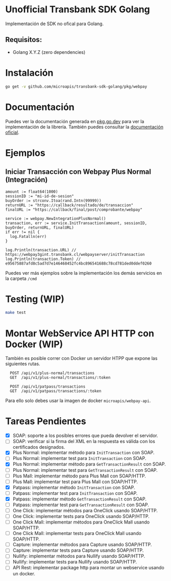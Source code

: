 # Unofficial Transbank SDK Golang

Implementación de SDK no ofical para Golang.

## Requisitos:

- Golang X.Y.Z (zero dependencies)

# Instalación

```bash
go get -v github.com/microapis/transbank-sdk-golang/pkg/webpay
```

# Documentación

Puedes ver la documentación generada en [pkg.go.dev](https://pkg.go.dev/github.com/microapis/transbank-sdk-golang?tab=doc) para ver la implementación de la librería. También puedes consultar la [documentación oficial](https://www.transbankdevelopers.cl/documentacion/como_empezar).

# Ejemplos

## Iniciar Transacción con Webpay Plus Normal (Integración)

```golang
amount := float64(1000)
sessionID := "mi-id-de-sesion"
buyOrder := strconv.Itoa(rand.Intn(99999))
returnURL := "https://callback/resultado/de/transaccion"
finalURL := "https://callback/final/post/comprobante/webpay"

service := webpay.NewIntegrationPlusNormal()
transaction, err := service.InitTransaction(amount, sessionID, buyOrder, returnURL, finalURL)
if err != nil {
  log.Fatalln(err)
}

log.Println(transaction.URL) // https://webpay3gint.transbank.cl/webpayserver/initTransaction
log.Println(transaction.Token) // e95675887afd8c5ad7d7e146468452fc4bc896541688c78cd781ded0ddef0260
```

Puedes ver más ejemplos sobre la implementación los demás servicios en la carpeta `/cmd`

# Testing (WIP)

```bash
make test
```

# Montar WebService API HTTP con Docker (WIP)

También es posible correr con Docker un servidor HTPP que expone las siguientes rutas.

```
  POST /api/v1/plus-normal/transactions
  GET  /api/v1/plus-normal/transactions/:token

  POST /api/v1/patpass/transactions
  GET  /api/v1/patpass/transactions/:token
```

Para ello solo debes usar la imagen de docker `microapis/webpay-api`.

# Tareas Pendientes

- [x] SOAP: soporte a los posibles errores que pueda devolver el servidor.
- [ ] SOAP: verificar si la firma del XML en la respuesta es válida con los certificados designados.
- [x] Plus Normal: implementar método para `InitTransaction` con SOAP.
- [ ] Plus Normal: implementar test para `InitTransaction` con SOAP.
- [x] Plus Normal: implementar método para `GetTransactionResult` con SOAP.
- [ ] Plus Normal: implementar test para `GetTransactionResult` con SOAP.
- [ ] Plus Mall: implementar método para Plus Mall con SOAP/HTTP.
- [ ] Plus Mall: implementar test para Plus Mall con SOAP/HTTP.
- [x] Patpass: implementar método `InitTransaction` con SOAP.
- [ ] Patpass: implementar test para `InitTransaction` con SOAP.
- [x] Patpass: implementar método `GetTransactionResult` con SOAP.
- [ ] Patpass: implementar test para `GetTransactionResult` con SOAP.
- [ ] One Click: implementar métodos para OneClick usando SOAP/HTTP.
- [ ] One Click: implementar tests para OneClick usando SOAP/HTTP.
- [ ] One Click Mall: implementar métodos para OneClick Mall usando SOAP/HTTP.
- [ ] One Click Mall: implementar tests para OneClick Mall usando SOAP/HTTP.
- [ ] Capture: implementar métodos para Capture usando SOAP/HTTP.
- [ ] Capture: implementar tests para Capture usando SOAP/HTTP.
- [ ] Nullify: implementar métodos para Nullify usando SOAP/HTTP.
- [ ] Nullify: implementar tests para Nullify usando SOAP/HTTP.
- [ ] API Rest: implementar package http para montar un webservice usando un docker.
